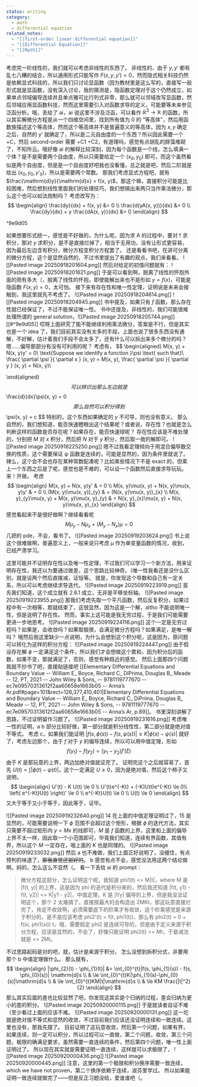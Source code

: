 ```yaml
---
status: writing
category:
  - math
  - differential equation
related_notes:
  - "[[first-order linear differential equation]]"
  - "[[Differential Equation]]"
  - "[[Math]]"
---
```

考虑完一阶线性的，我们就可以考虑非线性的东西了。
非线性的，由于 $y, y'$ 都有乱七八糟的结合，所以通用形式只能写作 $F(x, y, y') = 0$，然而隐式相关科技仍然是依赖显式科技的，所以我们只讨论显函数（因为教材里是这么写的，直接写一般形式就是显函数，没有深入讨论，我的猜测是，隐函数定理对于这个仍然成立，如果单点邻域偏导连续并且单点雅可比行列式非零，那么就可以邻域改写显函数，然后邻域应用显函数科技，然而这里需要引入对函数求导的定义，可能要等未来参见泛函分析。哦，丢给了 ai，ai 说这里不涉及泛函，可以看作 $\mathbb{R}^3 \to \mathbb{R}$ 的函数，所以其实解微分方程是从一个四维空间里，找到所有值为 $0$ 的 “等高体”，然后用函数族描述这个等高体，然而这个等高体并不是普遍意义的等高体，因为 $x, y$ 确定之后，自然的 $y'$ 就确定了，所以是二元自由度的一个东西？所以因此需要一个 +C，然后 second-order 需要 +C1 +C2，有道理吗，感觉有点胡乱的辞藻堆砌了，不知所云。哦好像 ai 的解释比较深刻，因为每个函数是一个线，怎么填满一个体？是不是需要两个自由度，所以只需要给定一个 $(x_{0}, y_{0})$ 即可，而这个虽然看似是两个自由度，但是是一个自由度好吧我也没看懂，总之就是吧，然后二阶就是给出 $(x_{0}, y_{0}, y'_{0})$，所以是需要两个常数。
那我们考虑显式方程吧，就有 $\frac{\mathrm{d}y}{\mathrm{d}x} = f(x, y)$，那这个嘛，直接积分可能是比较困难，然后想到线性里面我们的处理技巧，我们想搞出来两只当作乘法微分，那么这个也可以如法炮制吗？
考虑改写为：
$$
\begin{align}
\frac{dy}{dx} + f(x, y) &= 0 \\
\frac{d(yA(x, y))}{dx} &= 0 \\
\frac{dy}{dx} + y \frac{dA(x, y)}{dx} &= 0
\end{align}
$$

^9e9d05

如果想要形式统一，感觉是不好做的，为什么呢，因为求 A 的过程中，要对 f 求积分，那对 $y$ 求积分，是不是直接烂掉了，相当于无用功，没有让形式更容易，因为最后左边含有积分，微分方程变积分方程罢了。
还是看看书吧，在讲可分离的微分方程，这个是显然自然的，不过书里提出了有趣的观点，我们来看看。
![[Pasted image 20250918201604.png]]
然后对给定的初值问题就有：
![[Pasted image 20250918201621.png]]
于是可以看到啊，脱离了线性的怀抱外面的雨有多大（，脱离了线性的怀抱，即使能解出来也不是形如 $y = f(x)$，可能是隐函数 $F(x, y) = 0$，太可怕。
接下来有存在性和唯一性定理，证明说是未来会接触到，我这里就先不考虑了。
![[Pasted image 20250918204614.png]]
![[Pasted image 20250918204945.png]]
书中提及，如果只有 $f$ 函数，那么存在性就已经保证了，不过不能保证唯一性。
书中还提及，非线性的，我们可能很难处理所谓的 general solution，![[Pasted image 20250918205744.png]]
[[#^9e9d05]] 哎呀上面研究了能不能继续利用乘法微分，答案是不行，但是其实也是一个 idea 了，我们目前其实没有太多的手段，上面也说了很多东西没有通解，不好解，估计着我们手段不会太多了，还有什么可以拆出来多个微分的吗？嗯……偏导那部分有没有可利用的呢？
考虑有，
$$
\begin{aligned}
M(x, y) + N(x, y)y' = 0\\
\text{Suppose we identify a function }\psi \text{ such that}\\
\frac{ \partial \psi }{ \partial x } (x, y) = M(x, y), \frac{ \partial \psi }{ \partial y } (x, y) = N(x, y)\\

\end{aligned}
$$
可以辨识出那么左边就是
$$
\frac{d}{dx}\psi(x, y) = 0
$$
那么自然可以积分得到
$$
\psi(x, y) = c
$$
特别的，这个东西如果确定的 $y$ 不可导，则也没有意义。
那么自然的，我们想知道，能否快速瞪眼出这个结果呢？或者说，存在性？也就是怎么判断这样的函数是否存在呢？如果存在，能否快速球呢？
存在性应该是不难处理的，分别把 $M$ 对 $x$ 积分，然后把 $N$ 对于 $y$ 积分，然后取一致的解即可。
![[Pasted image 20250918225250.png]]
嗯不过我看定理倾向于用混合偏导数交换的性质，这个需要保证 $\psi$ 函数是连续的，可能是显然的，因为条件里就说了。
辣么，这个会不会也存在某种常数配凑呢？比如某些情况下不是 exact 的，但乘上一个东西之后是了呢，感觉也是不难的，可以设一个函数然后直接求导玩玩。
来！开做。
考虑
$$
\begin{align}
M(x, y) + N(x, y)y'  & = 0 \\
M(x, y)\mu(x, y) + N(x, y)\mu(x, y)y'  & = 0 \\
(M(x, y)\mu(x, y))_{y}  & = (N(x, y)\mu(x, y))_{x} \\
M(x, y)_{y}\mu(x, y) + M(x, y)\mu(x, y)_{y}  & = N(x, y)_{x}\mu(x, y) + N(x, y)\mu(x, y)_{x}
\end{align}
$$
感觉看起来不是很好做啊？继续看看呢
$$
M\mu_{y}-N\mu_{x} + (M_{y} - N_{x})\mu = 0
$$
几把的 pde，不会，看书了。
![[Pasted image 20250919203624.png]]
书上说这个很难做啊，普遍意义上，一般来说只考虑 $\mu$ 作为单变量函数的情况，收到，已经严肃学习。

这里可能并不证明存在性以及唯一性定理，不过我们可以学习一个新方法，用来证明存在性，我还以为要通过做差，这个思路比较神奇。（唯一性我看还是没什么区别，就是设两个然后直接减，证恒等。
就是，你发现这个导数和自己有一定关系，所以可以考虑继续求导迭代。
![[Pasted image 20250919223919.png]]
首先我们知道，这个成立就有 2.6.1 成立，无非是平移坐标轴。
![[Pasted image 20250919223955.png]]
那我们考虑先取一个平凡函数，然后反复积分，如果过程中有一次相等，那就结束了，这很显然，因为这是一个解，altho 不能说明唯一性，但是说明了存在性。
然而，事实上这可能是我无穷过程，于是我们可能需要更进一步地思考。
![[Pasted image 20250919224116.png]]
这个一定是无穷过程吗？如果是，会收敛吗？如果取极限，会满足微分方程吗？如果满足，是唯一解吗？
哦然后我这里缺少一点说明，为什么会想到这个积分呢，这是因为，原问题可以转化为这样的积分方程：
![[Pasted image 20250919224447.png]]
由于假设存在解 $\phi$ 一定满足这个条件，所以我们才会想做这个累和，因为积分后的函数，如果不变，那就满足了，否则，感觉有种趋近的感觉。
然后上面那四个问题我就不抄书了吧，直接贴链接吧 [[Elementary Differential Equations and Boundary Value -- William E_ Boyce, Richard C_ DiPrima, Douglas B_ Meade -- 12, PT, 2021 -- John Wiley & Sons, -- 9781119777670 -- ec7e09570313612f2aa60658e1663b05 -- Anna’s Ar.pdf#page=101&rect=126,377,410,401|Elementary Differential Equations and Boundary Value -- William E_ Boyce, Richard C_ DiPrima, Douglas B_ Meade -- 12, PT, 2021 -- John Wiley & Sons, -- 9781119777670 -- ec7e09570313612f2aa60658e1663b05 -- Anna’s Ar, p.89]]。
书里深刻讲解了思路，不过证明留作习题了。
![[Pasted image 20250919231616.png]]
考虑唯一性的证明，a b 部分比较好做，第一部分就是积分线性性，第二部分就是绝对值不等式。
考虑 c，如果我们能证明 $|f(s, \phi(s)) - f(s, \psi(s))| \le K|\phi(s)-\psi(s)|$ 就好了，考虑左边那个，由于 $f$ 对于 $y$ 的偏导连续，所以可以用中值定理，形如
$$
f(y_{1})-f(y_{2})=(y_{1}-y_{2})f'(\xi)
$$
由于 $K$ 是那玩意的上界，两边加绝对值就证完了。
证明完这个之后就容易了，首先 $U(t) = \int|\phi(t) - \psi(t)|$，这个一定满足 $U \ge 0$，因为是绝对值，然后这个柿子又说明，
$$
\begin{align}
U'(t) - K U(t) \le 0 \\ 
U'(t)e^{-Kt} + (-K)U(t)e^{-Kt} \le 0\\
\left( e^{-Kt}U(t) \right)' \le 0 \\
e^{-Kt}U(t) \le 0 \\
U(t) \le 0
\end{align}
$$
又大于等于又小于等于，因此等于，证毕。

![[Pasted image 20250919232640.png]]
14 在上面的中值定理证明过了，15 是显然的，可能需要说明一下 $\phi$ 范围不会超过这个矩形，根据 $\phi$ 的迭代方法，其实只需要不超过矩形内 $y=Mx$ 的线即可，$M$ 是 $f$ 函数的上界，这里和上面的偏导上界不太一样，因此取一个小范围即可，毕竟我们知道，连续有界函数，其值有界，所以这个 $M$ 一定存在，哦上面的 $K$ 也是同理的。
![[Pasted image 20250919233032.png]]
然后 a 也不难做，我们上面正好说明了，没绷住，有点预判的味道了，~~那我直觉还挺好的~~。
b 感觉有点不会，感觉没法用这两个结论做啊。妈的，怎么这么不显然（。
看一下丢给 ai 的 prompt：
> 微分方程这部分，怎么证明这个呢，我知道 phi1(t) <= M|t|，where M 是 |f(t, y)| 的上界，这是因为 phi 的迭代是积分来的，然后我还知道 |f(t, y1) - f(t, y2)| <= K|y1 - y2|，中值定理，K 是 |f/y| 偏导的上界，但是我没法证明这个，那个 2 太难搞了，直接按最大的会构造出 2MKt，那这玩意直接烂完了，肯定不收敛啊，必须需要底下的阶乘才有收敛，这个阶乘感觉是来源于积分的，是不是应该考虑 phi2'(t) = f(t, phi1(t))，那么有 phi2(t) = 0 + f(xi, phi1(xi)) t，哦，需要假定 phi2 是连续可导的，但是由于定义来源于积分方程，应该是显然的，不会了，好像只能证明 phi2(t) <= Mt，于是减法就是 <= 2Mt。

不过思路起码是对的吧，就，估计是来源于积分。
怎么没想到拆积分式，非要用那个 b 中值定理做什么。
那么就有，
$$
\begin{align}
|\phi_{2}(t) - \phi_{1}(t)| &= \int_{0}^{t}|f(s, \phi_{1}(s)) - f(s, \phi_{0}(s))| \mathrm{d}s \\
 & \le \int_{0}^{t}K|\phi_{1}(s)-\phi_{0}(s)|\mathrm{d}s \\
 & \le \int_{0}^{t}KM|t|\mathrm{d}s \\
 & \le KM \frac{|t|^2}{2}
\end{align}
$$
那么其实后面的差也比较显然了吧，你发现这其实是个归纳的过程，差会归纳为更小的差的积分。
![[Pasted image 20250920000115.png]]
于是就读者自证不难（至少看过上面的应该不难。
![[Pasted image 20250920000131.png]]
这一坨就是绝对值不等式和显然的收敛，不过目前我们应该还没证明连续和一致连续。这里也没有，那我先摆了。
目前证明了这玩意收敛，然后第一个问题，如果有界，如果连续，则一定可以积分，所以过程可以一直做，第二个问题，收敛，第三个问题，极限的确满足要求，虽然需要一直连续的条件，然后第四个问题，唯一性上面证明过了。
所以现在其实就是需要证明一直连续，这样就可以求极限了，
![[Pasted image 20250920000436.png]]
![[Pasted image 20250920000445.png]]
注意，这里的第一个极限和积分换序需要一致连续，which we have not proven，第二个换序依赖于连续，淑芬里学过。
所以如果能证明一致连续就做完了——但是反正习题没给，爱谁谁吧（。